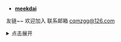 - **[meekdai](https://blog.meekdai.com/)**

友链~~
欢迎加入
联系邮箱
[cqmzgg@126.com](cqmzgg@126.com)
<details>
<summary>点击展开</summary>

一年12块！两年20块！！！这机场你可见过，我是入了，真香！[一元机场](https://xn--4gq62f52gdss.ink/#/register?code=I7Ojo5pG)
</details>


<!--"script":" <script>"busuanzi_container_site_uv"="<span id='user-content-busuanzi_container_site_uv' style='display: inline;'> ❤️感谢第 <span id='user-content-busuanzi_value_site_uv'>42</span>小伙伴的 <span id='user-content-busuanzi_value_site_pv'>869</span>次访问关于页面。</span>"</script><style>"span[id^='user-content-']{display:inline!important}</style>" -->